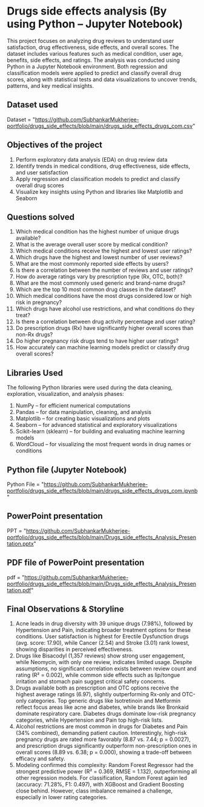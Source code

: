 # Drugs side effects analysis (By using Python – Jupyter Notebook)
This project focuses on analyzing drug reviews to understand user satisfaction, drug effectiveness, side effects, and overall scores. The dataset includes various features such as medical condition, user age, benefits, side effects, and ratings. The analysis was conducted using Python in a Jupyter Notebook environment. Both regression and classification models were applied to predict and classify overall drug scores, along with statistical tests and data visualizations to uncover trends, patterns, and key medical insights.

## Dataset used
Dataset = "https://github.com/SubhankarMukherjee-portfolio/drugs_side_effects/blob/main/drugs_side_effects_drugs_com.csv"

## Objectives of the project
1) Perform exploratory data analysis (EDA) on drug review data
2) Identify trends in medical conditions, drug effectiveness, side effects, and user satisfaction
3) Apply regression and classification models to predict and classify overall drug scores
4) Visualize key insights using Python and libraries like Matplotlib and Seaborn
   
## Questions solved
1) Which medical condition has the highest number of unique drugs available?
2) What is the average overall user score by medical condition?
3) Which medical conditions receive the highest and lowest user ratings?
4) Which drugs have the highest and lowest number of user reviews?
5) What are the most commonly reported side effects by users?
6) Is there a correlation between the number of reviews and user ratings?
7) How do average ratings vary by prescription type (Rx, OTC, both)?
8) What are the most commonly used generic and brand-name drugs?
9) Which are the top 10 most common drug classes in the dataset?
10) Which medical conditions have the most drugs considered low or high risk in pregnancy?
11) Which drugs have alcohol use restrictions, and what conditions do they treat?
12) Is there a correlation between drug activity percentage and user rating?
13) Do prescription drugs (Rx) have significantly higher overall scores than non-Rx drugs?
14) Do higher pregnancy risk drugs tend to have higher user ratings?
15) How accurately can machine learning models predict or classify drug overall scores?


## Libraries Used
The following Python libraries were used during the data cleaning, exploration, visualization, and analysis phases:
1) NumPy – for efficient numerical computations
2) Pandas – for data manipulation, cleaning, and analysis
3) Matplotlib – for creating basic visualizations and plots
4) Seaborn – for advanced statistical and exploratory visualizations
5) Scikit-learn (sklearn) – for building and evaluating machine learning models
6) WordCloud – for visualizing the most frequent words in drug names or conditions

   
## Python file (Jupyter Notebook)
Python File = "https://github.com/SubhankarMukherjee-portfolio/drugs_side_effects/blob/main/drugs_side_effects_drugs_com.ipynb"

## PowerPoint presentation
PPT = "https://github.com/SubhankarMukherjee-portfolio/drugs_side_effects/blob/main/Drugs_side_effects_Analysis_Presentation.pptx"

## PDF file of PowerPoint presentation
pdf = "https://github.com/SubhankarMukherjee-portfolio/drugs_side_effects/blob/main/Drugs_side_effects_Analysis_Presentation.pdf"

## Final Observations & Storyline
1) Acne leads in drug diversity with 39 unique drugs (7.98%), followed by Hypertension and Pain, indicating broader treatment options for these conditions. User satisfaction is highest for Erectile Dysfunction drugs (avg. score: 17.90), while Cancer (2.54) and Stroke (3.01) rank lowest, showing disparities in perceived effectiveness.
2) Drugs like Bisacodyl (1,357 reviews) show strong user engagement, while Neomycin, with only one review, indicates limited usage. Despite assumptions, no significant correlation exists between review count and rating (R² = 0.002), while common side effects such as lip/tongue irritation and stomach pain suggest critical safety concerns.
3) Drugs available both as prescription and OTC options receive the highest average ratings (6.97), slightly outperforming Rx-only and OTC-only categories. Top generic drugs like Isotretinoin and Metformin reflect focus areas like acne and diabetes, while brands like Bronkaid dominate respiratory care. Diabetes drugs dominate low-risk pregnancy categories, while Hypertension and Pain top high-risk lists.
4) Alcohol restrictions are most common in drugs for Diabetes and Pain (34% combined), demanding patient caution. Interestingly, high-risk pregnancy drugs are rated more favorably (8.87 vs. 7.44; p = 0.0027), and prescription drugs significantly outperform non-prescription ones in overall scores (8.89 vs. 6.38; p = 0.000), showing a trade-off between efficacy and safety.
5) Modeling confirmed this complexity: Random Forest Regressor had the strongest predictive power (R² = 0.369, RMSE = 1.132), outperforming all other regression models. For classification, Random Forest again led (accuracy: 71.28%, F1: 0.497), with XGBoost and Gradient Boosting close behind. However, class imbalance remained a challenge, especially in lower rating categories.


